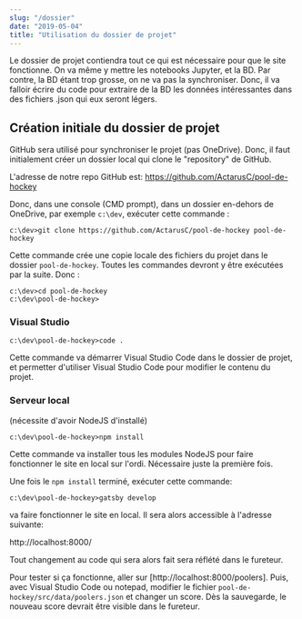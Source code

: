 ```yaml
---
slug: "/dossier"
date: "2019-05-04"
title: "Utilisation du dossier de projet"
---
```


Le dossier de projet contiendra tout ce qui est nécessaire pour que le site fonctionne. On va même y mettre les notebooks Jupyter, et la BD. Par contre, la BD étant trop grosse, on ne va pas la synchroniser. Donc, il va falloir écrire du code pour extraire de la BD les données intéressantes dans des fichiers .json qui eux seront légers.

## Création initiale du dossier de projet

GitHub sera utilisé pour synchroniser le projet (pas OneDrive). Donc, il faut initialement créer un dossier local qui clone le "repository" de GitHub. 

L'adresse de notre repo GitHub est: https://github.com/ActarusC/pool-de-hockey

Donc, dans une console (CMD prompt), dans un dossier en-dehors de OneDrive, par exemple `c:\dev`, exécuter cette commande :

```
c:\dev>git clone https://github.com/ActarusC/pool-de-hockey pool-de-hockey
```

Cette commande crée une copie locale des fichiers du projet dans le dossier `pool-de-hockey`. Toutes les commandes devront y être exécutées par la suite. Donc :

```
c:\dev>cd pool-de-hockey
c:\dev\pool-de-hockey>
```
### Visual Studio
```
c:\dev\pool-de-hockey>code .
```
Cette commande va démarrer Visual Studio Code dans le dossier de projet, et permetter d'utiliser Visual Studio Code pour modifier le contenu du projet.

### Serveur local
(nécessite d'avoir NodeJS d'installé)
```
c:\dev\pool-de-hockey>npm install
```
Cette commande va installer tous les modules NodeJS pour faire fonctionner le site en local sur l'ordi. Nécessaire juste la première fois.

Une fois le `npm install` terminé, exécuter cette commande:

```
c:\dev\pool-de-hockey>gatsby develop
```

va faire fonctionner le site en local. Il sera alors accessible à l'adresse suivante:

http://localhost:8000/

Tout changement au code qui sera alors fait sera réflété dans le fureteur.

Pour tester si ça fonctionne, aller sur [http://localhost:8000/poolers]. Puis, avec Visual Studio Code ou notepad, modifier le fichier `pool-de-hockey/src/data/poolers.json` et changer un score. Dès la sauvegarde, le nouveau score devrait être visible dans le fureteur.